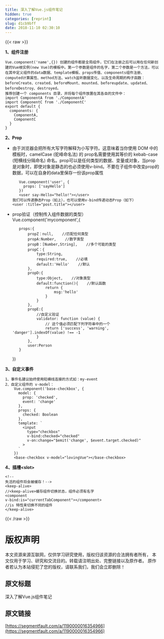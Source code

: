 ```yaml
---
title: 深入了解Vue.js组件笔记
hidden: true
categories: [reprint]
slug: d1cb9bff
date: 2018-11-10 02:30:10
---
```


{{< raw >}}
<p><strong>1&#x3001;&#x7EC4;&#x4EF6;&#x6CE8;&#x518C;</strong></p><div class="widget-codetool" style="display:none"><div class="widget-codetool--inner"><span class="selectCode code-tool" data-toggle="tooltip" data-placement="top" title="" data-original-title="&#x5168;&#x9009;"></span> <span type="button" class="copyCode code-tool" data-toggle="tooltip" data-placement="top" data-clipboard-text="Vue.component(&apos;name&apos;,{}) &#x521B;&#x5EFA;&#x7684;&#x7EC4;&#x4EF6;&#x90FD;&#x662F;&#x5168;&#x5C40;&#x7EC4;&#x4EF6;&#xFF0C;&#x5B83;&#x4EEC;&#x5728;&#x6CE8;&#x518C;&#x4E4B;&#x540E;&#x53EF;&#x4EE5;&#x7528;&#x5728;&#x4EFB;&#x4F55;&#x65B0;&#x521B;&#x5EFA;&#x7684;Vue&#x6839;&#x5B9E;&#x4F8B;(new Vue)&#x7684;&#x6A21;&#x677F;&#x4E2D;&#x3002;&#x7B2C;&#x4E00;&#x4E2A;&#x53C2;&#x6570;&#x662F;&#x7EC4;&#x4EF6;&#x7684;&#x540D;&#x5B57;&#xFF0C;&#x7B2C;&#x4E8C;&#x4E2A;&#x53C2;&#x6570;&#x662F;&#x4E00;&#x4E2A;&#x65B9;&#x6CD5;&#xFF0C;&#x53EF;&#x4EE5;&#x5728;&#x5176;&#x4E2D;&#x5B9A;&#x4E49;&#x7EC4;&#x4EF6;&#x7684;data&#x6570;&#x636E;&#x3001;template&#x6A21;&#x677F;&#x3001;props&#x4F20;&#x503C;&#x3001;components&#x7EC4;&#x4EF6;&#x6CE8;&#x518C;&#x3001;computed&#x8BA1;&#x7B97;&#x5C5E;&#x6027;&#x3001;method&#x65B9;&#x6CD5;&#x3001;watch&#x76D1;&#x542C;&#x6570;&#x636E;&#x53D8;&#x5316;&#x3001;&#x4EE5;&#x53CA;&#x751F;&#x547D;&#x5468;&#x671F;&#x7684;&#x6784;&#x5B50;&#x51FD;&#x6570;&#xFF1A;beforeCreate&#x3001;created&#x3001;beforeMount&#x3001;mounted&#x3001;beforeupdate&#x3001;updated&#x3001;beforeDestroy&#x3001;destroyed&#x3002;
&#x63A8;&#x8350;&#x521B;&#x5EFA;&#x4E00;&#x4E2A; components &#x76EE;&#x5F55;&#xFF0C;&#x5E76;&#x5C06;&#x6BCF;&#x4E2A;&#x7EC4;&#x4EF6;&#x653E;&#x7F6E;&#x5728;&#x5176;&#x5404;&#x81EA;&#x7684;&#x6587;&#x4EF6;&#x4E2D;&#xFF1A;
import ComponentA from &apos;./ComponentA&apos;
import ComponentC from &apos;./ComponentC&apos;
export default {
  components: {
    ComponentA,
    ComponentC
  }
}" title="" data-original-title="&#x590D;&#x5236;"></span> <span type="button" class="saveToNote code-tool" data-toggle="tooltip" data-placement="top" title="" data-original-title="&#x653E;&#x8FDB;&#x7B14;&#x8BB0;"></span></div></div><pre class="hljs oxygene"><code>Vue.component(<span class="hljs-string">&apos;name&apos;</span>,<span class="hljs-comment">{}</span>) &#x521B;&#x5EFA;&#x7684;&#x7EC4;&#x4EF6;&#x90FD;&#x662F;&#x5168;&#x5C40;&#x7EC4;&#x4EF6;&#xFF0C;&#x5B83;&#x4EEC;&#x5728;&#x6CE8;&#x518C;&#x4E4B;&#x540E;&#x53EF;&#x4EE5;&#x7528;&#x5728;&#x4EFB;&#x4F55;&#x65B0;&#x521B;&#x5EFA;&#x7684;Vue&#x6839;&#x5B9E;&#x4F8B;(<span class="hljs-keyword">new</span> Vue)&#x7684;&#x6A21;&#x677F;&#x4E2D;&#x3002;&#x7B2C;&#x4E00;&#x4E2A;&#x53C2;&#x6570;&#x662F;&#x7EC4;&#x4EF6;&#x7684;&#x540D;&#x5B57;&#xFF0C;&#x7B2C;&#x4E8C;&#x4E2A;&#x53C2;&#x6570;&#x662F;&#x4E00;&#x4E2A;&#x65B9;&#x6CD5;&#xFF0C;&#x53EF;&#x4EE5;&#x5728;&#x5176;&#x4E2D;&#x5B9A;&#x4E49;&#x7EC4;&#x4EF6;&#x7684;data&#x6570;&#x636E;&#x3001;template&#x6A21;&#x677F;&#x3001;props&#x4F20;&#x503C;&#x3001;components&#x7EC4;&#x4EF6;&#x6CE8;&#x518C;&#x3001;computed&#x8BA1;&#x7B97;&#x5C5E;&#x6027;&#x3001;<span class="hljs-function"><span class="hljs-keyword">method</span>&#x65B9;&#x6CD5;&#x3001;<span class="hljs-title">watch</span>&#x76D1;&#x542C;&#x6570;&#x636E;&#x53D8;&#x5316;&#x3001;&#x4EE5;&#x53CA;&#x751F;&#x547D;&#x5468;&#x671F;&#x7684;&#x6784;&#x5B50;&#x51FD;&#x6570;&#xFF1A;<span class="hljs-title">beforeCreate</span>&#x3001;<span class="hljs-title">created</span>&#x3001;<span class="hljs-title">beforeMount</span>&#x3001;<span class="hljs-title">mounted</span>&#x3001;<span class="hljs-title">beforeupdate</span>&#x3001;<span class="hljs-title">updated</span>&#x3001;<span class="hljs-title">beforeDestroy</span>&#x3001;<span class="hljs-title">destroyed</span>&#x3002;
&#x63A8;&#x8350;&#x521B;&#x5EFA;&#x4E00;&#x4E2A; <span class="hljs-title">components</span> &#x76EE;&#x5F55;&#xFF0C;&#x5E76;&#x5C06;&#x6BCF;&#x4E2A;&#x7EC4;&#x4EF6;&#x653E;&#x7F6E;&#x5728;&#x5176;&#x5404;&#x81EA;&#x7684;&#x6587;&#x4EF6;&#x4E2D;&#xFF1A;
<span class="hljs-title">import</span> <span class="hljs-title">ComponentA</span> <span class="hljs-title">from</span> &apos;./<span class="hljs-title">ComponentA</span>&apos;
<span class="hljs-title">import</span> <span class="hljs-title">ComponentC</span> <span class="hljs-title">from</span> &apos;./<span class="hljs-title">ComponentC</span>&apos;
<span class="hljs-title">export</span> <span class="hljs-title">default</span> <span class="hljs-comment">{
  components: {
    ComponentA,
    ComponentC
  }</span>
}</span></code></pre><p><strong>2&#x3001;Prop</strong></p><ul><li><p>&#x7531;&#x4E8E;&#x6D4F;&#x89C8;&#x5668;&#x4F1A;&#x628A;&#x6240;&#x6709;&#x5927;&#x5199;&#x5B57;&#x7B26;&#x89E3;&#x91CA;&#x4E3A;&#x5C0F;&#x5199;&#x5B57;&#x7B26;&#x3002;&#x8FD9;&#x610F;&#x5473;&#x7740;&#x5F53;&#x4F60;&#x4F7F;&#x7528; DOM &#x4E2D;&#x7684;&#x6A21;&#x677F;&#x65F6;&#xFF0C;camelCase (&#x9A7C;&#x5CF0;&#x547D;&#x540D;&#x6CD5;) &#x7684; prop&#x540D;&#x9700;&#x8981;&#x4F7F;&#x7528;&#x5176;&#x7B49;&#x4EF7;&#x7684; kebab-case (&#x77ED;&#x6A2A;&#x7EBF;&#x5206;&#x9694;&#x547D;&#x540D;) &#x547D;&#x540D;&#x3002;prop&#x53EF;&#x4EE5;&#x662F;&#x4EFB;&#x4F55;&#x7C7B;&#x578B;&#x7684;&#x6570;&#x636E;&#x3001;&#x53D8;&#x91CF;&#x6216;&#x5BF9;&#x8C61;&#xFF0C;&#x5F53;prop&#x662F;&#x5BF9;&#x8C61;&#x65F6;&#xFF0C;&#x5373;&#x4F7F;&#x5BF9;&#x8C61;&#x662F;&#x9759;&#x6001;&#x7684;&#x4E5F;&#x5FC5;&#x987B;&#x4F7F;&#x7528;v-bind&#x3002;&#x4E0D;&#x8981;&#x5728;&#x5B50;&#x7EC4;&#x4EF6;&#x4E2D;&#x6539;&#x53D8;prop&#x7684;&#x6570;&#x636E;&#xFF0C;&#x53EF;&#x4EE5;&#x5728;&#x81EA;&#x8EAB;&#x7684;data&#x91CC;&#x4FDD;&#x5B58;&#x4E00;&#x4EFD;&#x8BE5;prop&#x5C5E;&#x6027;</p><div class="widget-codetool" style="display:none"><div class="widget-codetool--inner"><span class="selectCode code-tool" data-toggle="tooltip" data-placement="top" title="" data-original-title="&#x5168;&#x9009;"></span> <span type="button" class="copyCode code-tool" data-toggle="tooltip" data-placement="top" data-clipboard-text="   Vue.component(&apos;user&apos;, {
     props: [&apos;sayHello&apos;]
   })
   &lt;user say-Hello=&quot;hello!&quot;&gt;&lt;/user&gt;
&#x6211;&#x4EEC;&#x53EF;&#x4EE5;&#x4F20;&#x9012;&#x9759;&#x6001;Prop&#xFF08;&#x5982;&#x4E0A;&#xFF09;&#xFF0C;&#x4E5F;&#x53EF;&#x4EE5;&#x4F7F;&#x7528;v-bind&#x4F20;&#x9012;&#x52A8;&#x6001;Prop&#xFF08;&#x5982;&#x4E0B;&#xFF09;
&lt;user :title=&quot;post.title&quot;&gt;&lt;/user&gt;
" title="" data-original-title="&#x590D;&#x5236;"></span> <span type="button" class="saveToNote code-tool" data-toggle="tooltip" data-placement="top" title="" data-original-title="&#x653E;&#x8FDB;&#x7B14;&#x8BB0;"></span></div></div><pre class="hljs javascript"><code>   Vue.component(<span class="hljs-string">&apos;user&apos;</span>, {
     <span class="hljs-attr">props</span>: [<span class="hljs-string">&apos;sayHello&apos;</span>]
   })
   &lt;user say-Hello=<span class="hljs-string">&quot;hello!&quot;</span>&gt;<span class="xml"><span class="hljs-tag">&lt;/<span class="hljs-name">user</span>&gt;</span></span>
&#x6211;&#x4EEC;&#x53EF;&#x4EE5;&#x4F20;&#x9012;&#x9759;&#x6001;Prop&#xFF08;&#x5982;&#x4E0A;&#xFF09;&#xFF0C;&#x4E5F;&#x53EF;&#x4EE5;&#x4F7F;&#x7528;v-bind&#x4F20;&#x9012;&#x52A8;&#x6001;Prop&#xFF08;&#x5982;&#x4E0B;&#xFF09;
&lt;user :title=<span class="hljs-string">&quot;post.title&quot;</span>&gt;<span class="xml"><span class="hljs-tag">&lt;/<span class="hljs-name">user</span>&gt;</span></span>
</code></pre></li><li><p>prop&#x9A8C;&#x8BC1;&#xFF08;&#x63A7;&#x5236;&#x4F20;&#x5165;&#x7EC4;&#x4EF6;&#x6570;&#x636E;&#x7684;&#x7C7B;&#x578B;&#xFF09;<br>Vue.component(&apos;mycomponent&apos;,{</p><div class="widget-codetool" style="display:none"><div class="widget-codetool--inner"><span class="selectCode code-tool" data-toggle="tooltip" data-placement="top" title="" data-original-title="&#x5168;&#x9009;"></span> <span type="button" class="copyCode code-tool" data-toggle="tooltip" data-placement="top" data-clipboard-text="   props:{
       propZ&#xFF1A;null,    //&#x5339;&#x914D;&#x4EFB;&#x4F55;&#x7C7B;&#x578B;
       propA:Number,    //&#x6570;&#x5B57;&#x7C7B;&#x578B;
       propB&#xFF1A;[Number,String],    //&#x591A;&#x4E2A;&#x53EF;&#x80FD;&#x7684;&#x7C7B;&#x578B;
       propC&#xFF1A;{
           type:String,
           required:true,    //&#x5FC5;&#x586B;
           default:&apos;Hello&apos;    //&#x9ED8;&#x8BA4;
       },
       propD:{
           type:Object,    //&#x5BF9;&#x8C61;&#x7C7B;&#x578B;
           default:function(){    //&#x9ED8;&#x8BA4;&#x51FD;&#x6570;
               return {
                   msg:&apos;hello&apos;
               }
           }
       },
       propE:{
           //&#x81EA;&#x5B9A;&#x4E49;&#x9A8C;&#x8BC1;
           validator: function (value) {
               // &#x8FD9;&#x4E2A;&#x503C;&#x5FC5;&#x987B;&#x5339;&#x914D;&#x4E0B;&#x5217;&#x5B57;&#x7B26;&#x4E32;&#x4E2D;&#x7684;&#x4E00;&#x4E2A;
               return [&apos;success&apos;, &apos;warning&apos;, &apos;danger&apos;].indexOf(value) !== -1
           }
       },
       user:Person
   }" title="" data-original-title="&#x590D;&#x5236;"></span> <span type="button" class="saveToNote code-tool" data-toggle="tooltip" data-placement="top" title="" data-original-title="&#x653E;&#x8FDB;&#x7B14;&#x8BB0;"></span></div></div><pre class="hljs javascript"><code>   props:{
       propZ&#xFF1A;<span class="hljs-literal">null</span>,    <span class="hljs-comment">//&#x5339;&#x914D;&#x4EFB;&#x4F55;&#x7C7B;&#x578B;</span>
       propA:<span class="hljs-built_in">Number</span>,    <span class="hljs-comment">//&#x6570;&#x5B57;&#x7C7B;&#x578B;</span>
       propB&#xFF1A;[<span class="hljs-built_in">Number</span>,<span class="hljs-built_in">String</span>],    <span class="hljs-comment">//&#x591A;&#x4E2A;&#x53EF;&#x80FD;&#x7684;&#x7C7B;&#x578B;</span>
       propC&#xFF1A;{
           <span class="hljs-attr">type</span>:<span class="hljs-built_in">String</span>,
           <span class="hljs-attr">required</span>:<span class="hljs-literal">true</span>,    <span class="hljs-comment">//&#x5FC5;&#x586B;</span>
           <span class="hljs-keyword">default</span>:<span class="hljs-string">&apos;Hello&apos;</span>    <span class="hljs-comment">//&#x9ED8;&#x8BA4;</span>
       },
       <span class="hljs-attr">propD</span>:{
           <span class="hljs-attr">type</span>:<span class="hljs-built_in">Object</span>,    <span class="hljs-comment">//&#x5BF9;&#x8C61;&#x7C7B;&#x578B;</span>
           <span class="hljs-keyword">default</span>:<span class="hljs-function"><span class="hljs-keyword">function</span>(<span class="hljs-params"></span>)</span>{    <span class="hljs-comment">//&#x9ED8;&#x8BA4;&#x51FD;&#x6570;</span>
               <span class="hljs-keyword">return</span> {
                   <span class="hljs-attr">msg</span>:<span class="hljs-string">&apos;hello&apos;</span>
               }
           }
       },
       <span class="hljs-attr">propE</span>:{
           <span class="hljs-comment">//&#x81EA;&#x5B9A;&#x4E49;&#x9A8C;&#x8BC1;</span>
           validator: <span class="hljs-function"><span class="hljs-keyword">function</span> (<span class="hljs-params">value</span>) </span>{
               <span class="hljs-comment">// &#x8FD9;&#x4E2A;&#x503C;&#x5FC5;&#x987B;&#x5339;&#x914D;&#x4E0B;&#x5217;&#x5B57;&#x7B26;&#x4E32;&#x4E2D;&#x7684;&#x4E00;&#x4E2A;</span>
               <span class="hljs-keyword">return</span> [<span class="hljs-string">&apos;success&apos;</span>, <span class="hljs-string">&apos;warning&apos;</span>, <span class="hljs-string">&apos;danger&apos;</span>].indexOf(value) !== <span class="hljs-number">-1</span>
           }
       },
       <span class="hljs-attr">user</span>:Person
   }</code></pre><p>})</p></li></ul><p><strong>3&#x3001;&#x81EA;&#x5B9A;&#x4E49;&#x4E8B;&#x4EF6;</strong></p><div class="widget-codetool" style="display:none"><div class="widget-codetool--inner"><span class="selectCode code-tool" data-toggle="tooltip" data-placement="top" title="" data-original-title="&#x5168;&#x9009;"></span> <span type="button" class="copyCode code-tool" data-toggle="tooltip" data-placement="top" data-clipboard-text="1&#x3001;&#x4E8B;&#x4EF6;&#x540D;&#x5EFA;&#x8BAE;&#x59CB;&#x7EC8;&#x4F7F;&#x7528;&#x77ED;&#x6A2A;&#x7EBF;&#x8FDE;&#x63A5;&#x7684;&#x65B9;&#x5F0F;&#x5982;&#xFF1A;my-event
2&#x3001;&#x81EA;&#x5B9A;&#x4E49;&#x7EC4;&#x4EF6;&#x7684; v-model&#xFF1A;
    Vue.component(&apos;base-checkbox&apos;, {
      model: {
        prop: &apos;checked&apos;,
        event: &apos;change&apos;
      },
      props: {
        checked: Boolean
      },
      template: `
        &lt;input
          type=&quot;checkbox&quot;
          v-bind:checked=&quot;checked&quot;
          v-on:change=&quot;$emit(&apos;change&apos;, $event.target.checked)&quot;
        &gt;
      `
    })
    &lt;base-checkbox v-model=&quot;lovingVue&quot;&gt;&lt;/base-checkbox&gt;" title="" data-original-title="&#x590D;&#x5236;"></span> <span type="button" class="saveToNote code-tool" data-toggle="tooltip" data-placement="top" title="" data-original-title="&#x653E;&#x8FDB;&#x7B14;&#x8BB0;"></span></div></div><pre class="hljs vim"><code><span class="hljs-number">1</span>&#x3001;&#x4E8B;&#x4EF6;&#x540D;&#x5EFA;&#x8BAE;&#x59CB;&#x7EC8;&#x4F7F;&#x7528;&#x77ED;&#x6A2A;&#x7EBF;&#x8FDE;&#x63A5;&#x7684;&#x65B9;&#x5F0F;&#x5982;&#xFF1A;my-event
<span class="hljs-number">2</span>&#x3001;&#x81EA;&#x5B9A;&#x4E49;&#x7EC4;&#x4EF6;&#x7684; v-model&#xFF1A;
    Vue.component(<span class="hljs-string">&apos;base-checkbox&apos;</span>, {
      <span class="hljs-keyword">mode</span><span class="hljs-variable">l:</span> {
        prop: <span class="hljs-string">&apos;checked&apos;</span>,
        even<span class="hljs-variable">t:</span> <span class="hljs-string">&apos;change&apos;</span>
      },
      prop<span class="hljs-variable">s:</span> {
        checked: Boolean
      },
      template: `
        &lt;<span class="hljs-built_in">input</span>
          <span class="hljs-built_in">type</span>=<span class="hljs-string">&quot;checkbox&quot;</span>
          v-bind:checked=<span class="hljs-string">&quot;checked&quot;</span>
          v-<span class="hljs-keyword">on</span>:<span class="hljs-keyword">change</span>=<span class="hljs-string">&quot;$emit(&apos;change&apos;, $event.target.checked)&quot;</span>
        &gt;
      `
    })
    &lt;base-checkbox v-model=<span class="hljs-string">&quot;lovingVue&quot;</span>&gt;&lt;/base-checkbox&gt;</code></pre><p><strong>4&#x3001;&#x63D2;&#x69FD;&lt;slot&gt;</strong></p><div class="widget-codetool" style="display:none"><div class="widget-codetool--inner"><span class="selectCode code-tool" data-toggle="tooltip" data-placement="top" title="" data-original-title="&#x5168;&#x9009;"></span> <span type="button" class="copyCode code-tool" data-toggle="tooltip" data-placement="top" data-clipboard-text="1&#x3001;&#x7EC4;&#x4EF6;&#xFF1A;&lt;base-layout&gt;&#xFF1A;
    &lt;div class=&quot;container&quot;&gt;
        &lt;header&gt;
            &lt;slot name=&quot;header&quot;&gt;&lt;/slot&gt;
        &lt;/header&gt;
        &lt;main&gt;
            &lt;slot&gt;&lt;/slot&gt;
        &lt;/main&gt;
        &lt;footer&gt;
            &lt;slot name=&apos;footer&apos;&gt;&lt;/slot&gt;
        &lt;/footer&gt;
        &lt;slot name=&quot;footer&quot;&gt;&lt;/slot&gt;
    &lt;/div&gt;
    
    &lt;base-layout&gt;
        &lt;template slot=&apos;header&apos;&gt;
            &lt;h3&gt;&#x6211;&#x662F;Header&lt;/h3&gt;
        &lt;/template&gt;
        &lt;p&gt;&#x6211;&#x6CA1;&#x6709;&#x540D;&#x5B57;&lt;/p&gt;
        &lt;p&gt;&#x663E;&#x793A;&#x5728;&#x9ED8;&#x8BA4;&#x63D2;&#x69FD;&lt;/p&gt;
        &lt;h3 slot=&apos;footer&apos;&gt;&#x5177;&#x540D;&#x63D2;&#x69FD;2&lt;/h3&gt;
    &lt;/base-layout&gt;
    &#x7ED3;&#x679C;&#xFF1A;
    &lt;div class=&quot;container&quot;&gt;
        &lt;header&gt;
            &lt;h3&gt;&#x6211;&#x662F;Header&lt;/h3&gt;
        &lt;/header&gt;
        &lt;main&gt;
            &lt;p&gt;&#x6211;&#x6CA1;&#x6709;&#x540D;&#x5B57;&lt;/p&gt;
            &lt;p&gt;&#x663E;&#x793A;&#x5728;&#x9ED8;&#x8BA4;&#x63D2;&#x69FD;&lt;/p&gt;
        &lt;/main&gt;
        &lt;footer&gt;
            &lt;h3&gt;&#x5177;&#x540D;&#x63D2;&#x69FD;2&lt;/h3&gt;
        &lt;/footer&gt;
    &lt;/div&gt;" title="" data-original-title="&#x590D;&#x5236;"></span> <span type="button" class="saveToNote code-tool" data-toggle="tooltip" data-placement="top" title="" data-original-title="&#x653E;&#x8FDB;&#x7B14;&#x8BB0;"></span></div></div><pre class="hljs xml"><code>1&#x3001;&#x7EC4;&#x4EF6;&#xFF1A;<span class="hljs-tag">&lt;<span class="hljs-name">base-layout</span>&gt;</span>&#xFF1A;
    <span class="hljs-tag">&lt;<span class="hljs-name">div</span> <span class="hljs-attr">class</span>=<span class="hljs-string">&quot;container&quot;</span>&gt;</span>
        <span class="hljs-tag">&lt;<span class="hljs-name">header</span>&gt;</span>
            <span class="hljs-tag">&lt;<span class="hljs-name">slot</span> <span class="hljs-attr">name</span>=<span class="hljs-string">&quot;header&quot;</span>&gt;</span><span class="hljs-tag">&lt;/<span class="hljs-name">slot</span>&gt;</span>
        <span class="hljs-tag">&lt;/<span class="hljs-name">header</span>&gt;</span>
        <span class="hljs-tag">&lt;<span class="hljs-name">main</span>&gt;</span>
            <span class="hljs-tag">&lt;<span class="hljs-name">slot</span>&gt;</span><span class="hljs-tag">&lt;/<span class="hljs-name">slot</span>&gt;</span>
        <span class="hljs-tag">&lt;/<span class="hljs-name">main</span>&gt;</span>
        <span class="hljs-tag">&lt;<span class="hljs-name">footer</span>&gt;</span>
            <span class="hljs-tag">&lt;<span class="hljs-name">slot</span> <span class="hljs-attr">name</span>=<span class="hljs-string">&apos;footer&apos;</span>&gt;</span><span class="hljs-tag">&lt;/<span class="hljs-name">slot</span>&gt;</span>
        <span class="hljs-tag">&lt;/<span class="hljs-name">footer</span>&gt;</span>
        <span class="hljs-tag">&lt;<span class="hljs-name">slot</span> <span class="hljs-attr">name</span>=<span class="hljs-string">&quot;footer&quot;</span>&gt;</span><span class="hljs-tag">&lt;/<span class="hljs-name">slot</span>&gt;</span>
    <span class="hljs-tag">&lt;/<span class="hljs-name">div</span>&gt;</span>
    
    <span class="hljs-tag">&lt;<span class="hljs-name">base-layout</span>&gt;</span>
        <span class="hljs-tag">&lt;<span class="hljs-name">template</span> <span class="hljs-attr">slot</span>=<span class="hljs-string">&apos;header&apos;</span>&gt;</span>
            <span class="hljs-tag">&lt;<span class="hljs-name">h3</span>&gt;</span>&#x6211;&#x662F;Header<span class="hljs-tag">&lt;/<span class="hljs-name">h3</span>&gt;</span>
        <span class="hljs-tag">&lt;/<span class="hljs-name">template</span>&gt;</span>
        <span class="hljs-tag">&lt;<span class="hljs-name">p</span>&gt;</span>&#x6211;&#x6CA1;&#x6709;&#x540D;&#x5B57;<span class="hljs-tag">&lt;/<span class="hljs-name">p</span>&gt;</span>
        <span class="hljs-tag">&lt;<span class="hljs-name">p</span>&gt;</span>&#x663E;&#x793A;&#x5728;&#x9ED8;&#x8BA4;&#x63D2;&#x69FD;<span class="hljs-tag">&lt;/<span class="hljs-name">p</span>&gt;</span>
        <span class="hljs-tag">&lt;<span class="hljs-name">h3</span> <span class="hljs-attr">slot</span>=<span class="hljs-string">&apos;footer&apos;</span>&gt;</span>&#x5177;&#x540D;&#x63D2;&#x69FD;2<span class="hljs-tag">&lt;/<span class="hljs-name">h3</span>&gt;</span>
    <span class="hljs-tag">&lt;/<span class="hljs-name">base-layout</span>&gt;</span>
    &#x7ED3;&#x679C;&#xFF1A;
    <span class="hljs-tag">&lt;<span class="hljs-name">div</span> <span class="hljs-attr">class</span>=<span class="hljs-string">&quot;container&quot;</span>&gt;</span>
        <span class="hljs-tag">&lt;<span class="hljs-name">header</span>&gt;</span>
            <span class="hljs-tag">&lt;<span class="hljs-name">h3</span>&gt;</span>&#x6211;&#x662F;Header<span class="hljs-tag">&lt;/<span class="hljs-name">h3</span>&gt;</span>
        <span class="hljs-tag">&lt;/<span class="hljs-name">header</span>&gt;</span>
        <span class="hljs-tag">&lt;<span class="hljs-name">main</span>&gt;</span>
            <span class="hljs-tag">&lt;<span class="hljs-name">p</span>&gt;</span>&#x6211;&#x6CA1;&#x6709;&#x540D;&#x5B57;<span class="hljs-tag">&lt;/<span class="hljs-name">p</span>&gt;</span>
            <span class="hljs-tag">&lt;<span class="hljs-name">p</span>&gt;</span>&#x663E;&#x793A;&#x5728;&#x9ED8;&#x8BA4;&#x63D2;&#x69FD;<span class="hljs-tag">&lt;/<span class="hljs-name">p</span>&gt;</span>
        <span class="hljs-tag">&lt;/<span class="hljs-name">main</span>&gt;</span>
        <span class="hljs-tag">&lt;<span class="hljs-name">footer</span>&gt;</span>
            <span class="hljs-tag">&lt;<span class="hljs-name">h3</span>&gt;</span>&#x5177;&#x540D;&#x63D2;&#x69FD;2<span class="hljs-tag">&lt;/<span class="hljs-name">h3</span>&gt;</span>
        <span class="hljs-tag">&lt;/<span class="hljs-name">footer</span>&gt;</span>
    <span class="hljs-tag">&lt;/<span class="hljs-name">div</span>&gt;</span></code></pre><p><strong>5&#x3001;&#x52A8;&#x6001;&#x7EC4;&#x4EF6;&#x4E0E;&#x5F02;&#x6B65;&#x7EC4;&#x4EF6;</strong></p><div class="widget-codetool" style="display:none"><div class="widget-codetool--inner"><span class="selectCode code-tool" data-toggle="tooltip" data-placement="top" title="" data-original-title="&#x5168;&#x9009;"></span> <span type="button" class="copyCode code-tool" data-toggle="tooltip" data-placement="top" data-clipboard-text="&lt;!-- &#x5931;&#x6D3B;&#x7684;&#x7EC4;&#x4EF6;&#x5C06;&#x4F1A;&#x88AB;&#x7F13;&#x5B58;&#xFF01;--&gt;
&lt;keep-alive&gt;    //&lt;keep-alive&gt;&#x7F13;&#x5B58;&#x7EC4;&#x4EF6;&#x5207;&#x6362;&#x72B6;&#x6001;&#xFF0C;&#x7EC4;&#x4EF6;&#x5FC5;&#x987B;&#x6709;&#x540D;&#x5B57;
  &lt;component v-bind:is=&quot;currentTabComponent&quot;&gt;&lt;/component&gt;    //is &#x7279;&#x6027;&#x6765;&#x5207;&#x6362;&#x4E0D;&#x540C;&#x7684;&#x7EC4;&#x4EF6;
&lt;/keep-alive&gt;" title="" data-original-title="&#x590D;&#x5236;"></span> <span type="button" class="saveToNote code-tool" data-toggle="tooltip" data-placement="top" title="" data-original-title="&#x653E;&#x8FDB;&#x7B14;&#x8BB0;"></span></div></div><pre class="hljs xml"><code><span class="hljs-comment">&lt;!-- &#x5931;&#x6D3B;&#x7684;&#x7EC4;&#x4EF6;&#x5C06;&#x4F1A;&#x88AB;&#x7F13;&#x5B58;&#xFF01;--&gt;</span>
<span class="hljs-tag">&lt;<span class="hljs-name">keep-alive</span>&gt;</span>    //<span class="hljs-tag">&lt;<span class="hljs-name">keep-alive</span>&gt;</span>&#x7F13;&#x5B58;&#x7EC4;&#x4EF6;&#x5207;&#x6362;&#x72B6;&#x6001;&#xFF0C;&#x7EC4;&#x4EF6;&#x5FC5;&#x987B;&#x6709;&#x540D;&#x5B57;
  <span class="hljs-tag">&lt;<span class="hljs-name">component</span> <span class="hljs-attr">v-bind:is</span>=<span class="hljs-string">&quot;currentTabComponent&quot;</span>&gt;</span><span class="hljs-tag">&lt;/<span class="hljs-name">component</span>&gt;</span>    //is &#x7279;&#x6027;&#x6765;&#x5207;&#x6362;&#x4E0D;&#x540C;&#x7684;&#x7EC4;&#x4EF6;
<span class="hljs-tag">&lt;/<span class="hljs-name">keep-alive</span>&gt;</span></code></pre>
{{< /raw >}}

# 版权声明
本文资源来源互联网，仅供学习研究使用，版权归该资源的合法拥有者所有，
本文仅用于学习、研究和交流目的。转载请注明出处、完整链接以及原作者。
原作者若认为本站侵犯了您的版权，请联系我们，我们会立即删除！

## 原文标题
深入了解Vue.js组件笔记

## 原文链接
[https://segmentfault.com/a/1190000016354966](https://segmentfault.com/a/1190000016354966)

